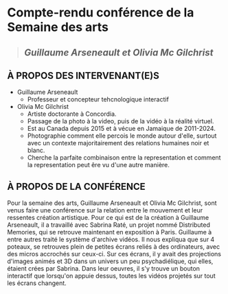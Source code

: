 # Compte-rendu conférence de la Semaine des arts

>## *Guillaume Arseneault et Olivia Mc Gilchrist* 

## À PROPOS DES INTERVENANT(E)S
- Guillaume Arseneault
  - Professeur et concepteur tehcnologique interactif
- Olivia Mc Gilchrist
  - Artiste doctorante à Concordia.
  - Passage de la photo à la video, puis de la vidéo à la réalité virtuel.
  - Est au Canada depuis 2015 et à vécue en Jamaique de 2011-2024.
  - Photographie comment elle percois le monde autour d'elle, surtout avec un contexte majoritairement des relations humaines noir et blanc. 
  - Cherche la parfaite combinaison entre la representation et comment la representation peut êre vu d'une autre manière.


## À PROPOS DE LA CONFÉRENCE
Pour la semaine des arts, Guillaume Arseneault et Olivia Mc Gilchrist, sont venus faire une conférence sur la relation entre le mouvement et leur ressentes création artistique. Pour ce qui est de la création à Guillaume Arseneault, il a travaillé avec Sabrina Raté, un projet nommé Distributed Memories, qui se retrouve maintenant en exposition à Paris. Guillaume à entre autres traité le système d'archive vidéos. Il nous expliqua que sur 4 poteaux, se retrouves plein de petites écrans reliés à des ordinateurs, avec des micros accrochés sur ceux-ci. Sur ces écrans, il y avait des projections d'images animés et 3D dans un univers un peu psychadiélique, qui elles, étaient crées par Sabrina. Dans leur oeuvres, il s'y trouve un bouton interactif que lorsqu'on appuie dessus, toutes les vidéos projetés sur tout les écrans changent. 



   

